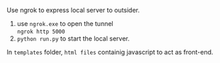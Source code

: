 Use ngrok to express local server to outsider.
1. use `ngrok.exe` to open the tunnel  
`ngrok http 5000`
2. `python run.py` to start the local server.  

In `templates` folder, `html files` containig javascript to act as front-end.
